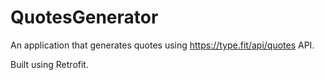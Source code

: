 # QuotesGenerator
An application that generates quotes using https://type.fit/api/quotes API.

Built using Retrofit.
